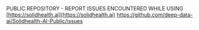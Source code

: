 PUBLIC REPOSITORY - REPORT ISSUES ENCOUNTERED WHILE USING [https://solidhealth.ai](https://solidhealth.ai)
https://github.com/deep-data-ai/Solidhealth-AI-Public/issues

